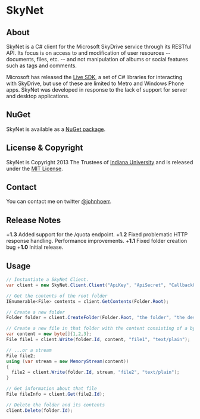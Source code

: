 # SkyNet

## About

SkyNet is a C# client for the Microsoft SkyDrive service through its RESTful API.  Its focus is on access to and modification of user resources -- documents, files, etc. -- and not manipulation of albums or social features such as tags and comments.

Microsoft has released the [Live SDK](http://msdn.microsoft.com/en-US/live/ff621310 "Microsoft Live SDK"), a set of C# libraries for interacting with SkyDrive, but use of these are limited to Metro and Windows Phone apps.  SkyNet was developed in response to the lack of support for server and desktop applications.

## NuGet

SkyNet is available as a [NuGet package](http://nuget.org/packages/SkyNet/).

## License & Copyright

SkyNet is Copyright 2013 The Trustees of [Indiana University](http://www.iu.edu) and is released under the [MIT License](http://opensource.org/licenses/MIT).

## Contact

You can contact me on twitter [@johnhoerr](https://twitter.com/johnhoerr).

## Release Notes

+**1.3** Added support for the /quota endpoint.
+**1.2** Fixed problematic HTTP response handling.  Performance improvements.
+**1.1** Fixed folder creation bug
+**1.0** Initial release.

## Usage

```csharp
// Instantiate a SkyNet Client.
var client = new SkyNet.Client.Client("ApiKey", "ApiSecret", "CallbackUrl", "AccessToken", "RefreshToken");

// Get the contents of the root folder
IEnumerable<File> contents = client.GetContents(Folder.Root);

// Create a new folder
Folder folder = client.CreateFolder(Folder.Root, "the folder", "the description");

// Create a new file in that folder with the content consisting of a byte array...
var content = new byte[]{1,2,3};
File file1 = client.Write(folder.Id, content, "file1", "text/plain");

// ...or a stream
File file2;
using (var stream = new MemoryStream(content))
{
  file2 = client.Write(folder.Id, stream, "file2", "text/plain");
}

// Get information about that file
File fileInfo = client.Get(file2.Id);

// Delete the folder and its contents
client.Delete(folder.Id);
```
